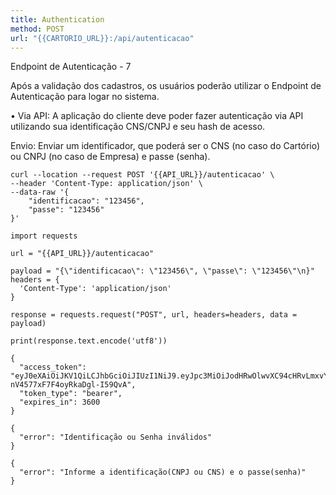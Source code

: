 ```yaml
---
title: Authentication
method: POST
url: "{{CARTORIO_URL}}:/api/autenticacao"
---
```



Endpoint de Autenticação - 7

Após a validação dos cadastros, os usuários poderão utilizar o Endpoint de Autenticação para logar no sistema.

• Via API: A aplicação do cliente deve poder fazer autenticação via API utilizando sua identificação CNS/CNPJ e seu hash de acesso. 

Envio:
Enviar um identificador, que poderá ser o CNS (no caso do Cartório) ou CNPJ (no caso de Empresa)
e passe (senha).


```request:cURL
curl --location --request POST '{{API_URL}}/autenticacao' \
--header 'Content-Type: application/json' \
--data-raw '{
	"identificacao": "123456",
	"passe": "123456"
}'
```


```request:Python
import requests

url = "{{API_URL}}/autenticacao"

payload = "{\"identificacao\": \"123456\", \"passe\": \"123456\"\n}"
headers = {
  'Content-Type': 'application/json'
}

response = requests.request("POST", url, headers=headers, data = payload)

print(response.text.encode('utf8'))
```


```response:200
{
  "access_token": "eyJ0eXAiOiJKV1QiLCJhbGciOiJIUzI1NiJ9.eyJpc3MiOiJodHRwOlwvXC94cHRvLmxvY2FsaG9zdFwvYXBpXC9hdXRlbnRpY2FjYW8iLCJpYXQiOjE1OTA0NjI4NjEsImV4cCI6MTU5MDQ2NjQ2MSwibmJmIjoxNTkwNDYyODYxLCJqdGkiOiJkUFVMMVhMa1NUTmpkZ3J3Iiwic3ViIjoiYmRmYzJiMzYtOTNlZS00NTY1LTk2ZjYtZDVjZTFhMTRlNTI2IiwicHJ2IjoiYzAxMGM4OGUxMWY0MWM0Njc5YTNmMzVlMmQwYWQ3YTVlOWFiOWNkMCJ9.biV65aaiUeOnY21z-nV4577xF7F4oyRkaDgl-I59QvA",
  "token_type": "bearer",
  "expires_in": 3600
}
```


```response:401
{
  "error": "Identificação ou Senha inválidos"
}
```


```response:404
{
  "error": "Informe a identificação(CNPJ ou CNS) e o passe(senha)"
}
```